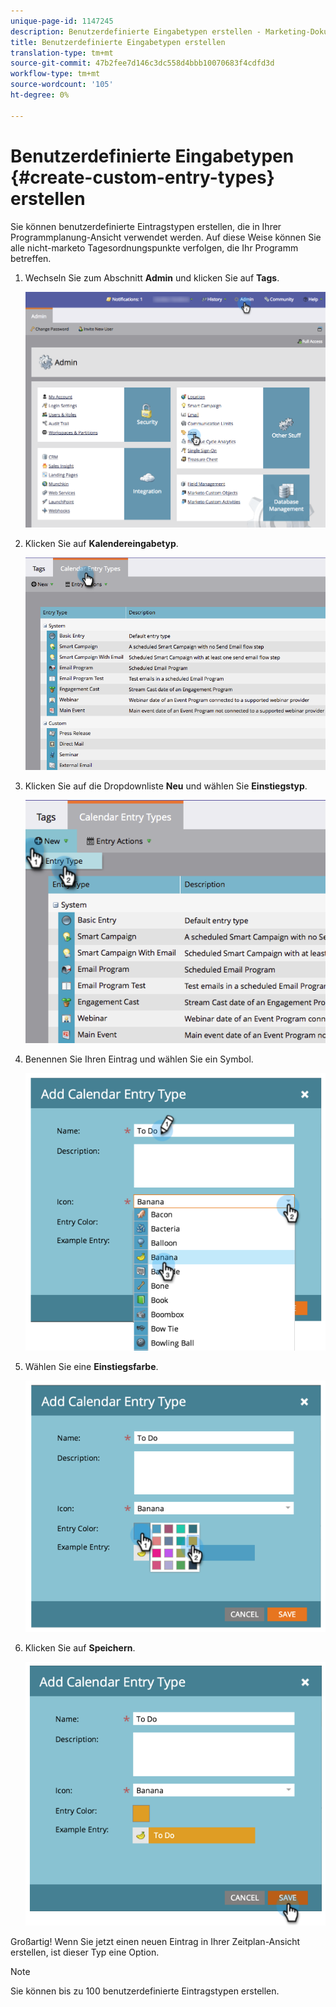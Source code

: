 ```yaml
---
unique-page-id: 1147245
description: Benutzerdefinierte Eingabetypen erstellen - Marketing-Dokumente - Produktdokumentation
title: Benutzerdefinierte Eingabetypen erstellen
translation-type: tm+mt
source-git-commit: 47b2fee7d146c3dc558d4bbb10070683f4cdfd3d
workflow-type: tm+mt
source-wordcount: '105'
ht-degree: 0%

---
```



# Benutzerdefinierte Eingabetypen {#create-custom-entry-types} erstellen

Sie können benutzerdefinierte Eintragstypen erstellen, die in Ihrer Programmplanung-Ansicht verwendet werden. Auf diese Weise können Sie alle nicht-marketo Tagesordnungspunkte verfolgen, die Ihr Programm betreffen.

1. Wechseln Sie zum Abschnitt **Admin** und klicken Sie auf **Tags**.

   ![](assets/admintags.png)

1. Klicken Sie auf **Kalendereingabetyp**.

   ![](assets/image2014-9-15-15-3a41-3a33.png)

1. Klicken Sie auf die Dropdownliste **Neu** und wählen Sie **Einstiegstyp**.

   ![](assets/image2014-9-15-15-3a41-3a58.png)

1. Benennen Sie Ihren Eintrag und wählen Sie ein Symbol.

   ![](assets/image2014-9-15-16-3a11-3a24.png)

1. Wählen Sie eine **Einstiegsfarbe**.

   ![](assets/image2014-9-15-16-3a3-3a55.png)

1. Klicken Sie auf **Speichern**.

   ![](assets/image2014-9-15-16-3a4-3a14.png)

Großartig! Wenn Sie jetzt einen neuen Eintrag in Ihrer Zeitplan-Ansicht erstellen, ist dieser Typ eine Option.

>[!NOTE]
>
>Sie können bis zu 100 benutzerdefinierte Eintragstypen erstellen.

